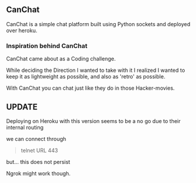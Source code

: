 ## CanChat

CanChat is a simple chat platform built using Python sockets and deployed over heroku.

### Inspiration behind CanChat

CanChat came about as a Coding challenge.

While deciding the Direction I wanted to take with it I realized I wanted to
keep it as lightweight as possible, and also as 'retro' as possible.

With CanChat you can chat just like they do in those Hacker-movies.

## UPDATE
Deploying on Heroku with this version seems to be a no go due to their internal routing

we can connect through
> telnet URL 443

but... this does not persist

Ngrok might work though.